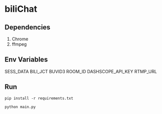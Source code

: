 # biliChat

## Dependencies
1. Chrome
2. ffmpeg

## Env Variables
SESS_DATA
BILI_JCT
BUVID3
ROOM_ID
DASHSCOPE_API_KEY
RTMP_URL

## Run
`pip install -r requirements.txt`

`python main.py`